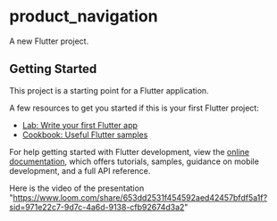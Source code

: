# product_navigation

A new Flutter project.

## Getting Started

This project is a starting point for a Flutter application.

A few resources to get you started if this is your first Flutter project:

- [Lab: Write your first Flutter app](https://docs.flutter.dev/get-started/codelab)
- [Cookbook: Useful Flutter samples](https://docs.flutter.dev/cookbook)

For help getting started with Flutter development, view the
[online documentation](https://docs.flutter.dev/), which offers tutorials,
samples, guidance on mobile development, and a full API reference.

Here is the video of the presentation "https://www.loom.com/share/653dd2531f454592aed42457bfdf5a1f?sid=971e22c7-9d7c-4a6d-9138-cfb92674d3a2"
